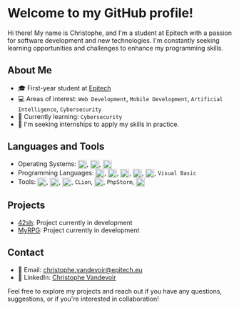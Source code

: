 # Welcome to my GitHub profile!

Hi there! My name is Christophe, and I'm a student at Epitech with a passion for software development and new technologies. I'm constantly seeking learning opportunities and challenges to enhance my programming skills.

## About Me

- 🎓 First-year student at [Epitech](https://www.epitech.eu/)
- 💻 Areas of interest: `Web Development`, `Mobile Development`, `Artificial Intelligence`, `Cybersecurity`
- 🌱 Currently learning: `Cybersecurity`
- 🔭 I'm seeking internships to apply my skills in practice.

## Languages and Tools

- Operating Systems: <img align="center" width="20" height="20" src="https://img.icons8.com/fluency/512/fedora.png" alt="fedora"/>, <img align="center" width="20" height="20" src="https://img.icons8.com/fluency/512/windows-10.png" alt="windows-10"/>, <img align="center" width="20" height="20" src="https://img.icons8.com/fluency/512/mac-os.png" alt="mac-os"/>
- Programming Languages: <img align="center" width="20" height="20" src="https://img.icons8.com/color/512/c-programming.png" alt="c-programming"/>, <img align="center" width="20" height="20" src="https://img.icons8.com/color/512/python--v1.png" alt="python--v1"/>, <img align="center" width="20" height="20" src="https://img.icons8.com/color/512/html-5--v1.png" alt="html-5--v1"/>, <img align="center" width="20" height="20" src="https://img.icons8.com/color/512/php.png" alt="php"/>, <img align="center" width="20" height="20" src="https://img.icons8.com/color/512/mysql-logo.png" alt="mysql-logo"/>, `Visual Basic`
- Tools: <img align="center" width="20" height="20" src="https://img.icons8.com/color/512/git.png" alt="git"/>, <img align="center" width="20" height="20" src="https://img.icons8.com/color/512/docker.png" alt="docker"/>, <img align="center" width="20" height="20" src="https://img.icons8.com/color/512/visual-studio-code-2019.png" alt="visual-studio-code-2019"/>, `CLion`, <img align="center" width="20" height="20" src="https://img.icons8.com/color/512/pycharm--v2.png" alt="pycharm--v2"/>, `PhpStorm`, <img align="center" width="20" height="20" src="https://img.icons8.com/color/512/emacs.png" alt="emacs"/>

## Projects

- [42sh](https://github.com/ItsKarmaOff/42sh): Project currently in development
- [MyRPG](https://github.com/ItsKarmaOff/MyRPG): Project currently in development

## Contact

- 📧 Email: [christophe.vandevoir@epitech.eu](mailto:christophe.vandevoir@epitech.eu)
- 💼 LinkedIn: [Christophe Vandevoir](https://www.linkedin.com/in/christophe-vandevoir/)

Feel free to explore my projects and reach out if you have any questions, suggestions, or if you're interested in collaboration!
